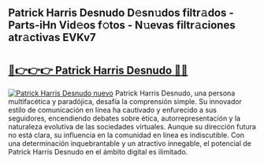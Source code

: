 ## Patrick Harris Desnudo D𝚎sn𝚞dos filtr𝚊dos - Parts-iHn Vid𝚎os f𝚘tos - N𝚞evas filtr𝚊ciones atr𝚊ctivas EVKv7

# <h2><a href="http://mb3pcmx.tromn.icu/?c=Patrick+Harris+Desnudo">🔗👉👉👉 Patrick Harris Desnudo 🔗🔗</a></h2>

[![Patrick Harris Desnudo nuevo](https://i.imgur.com/pEAQMta.gif)](http://mb3pcmx.tromn.icu/?c=Patrick+Harris+Desnudo)
Patrick Harris Desnudo, una persona multifacética y paradójica, desafía la comprensión simple. Su innovador estilo de comunicación en línea ha cautivado y enfurecido a sus seguidores, encendiendo debates sobre ética, autorrepresentación y la naturaleza evolutiva de las sociedades virtuales. Aunque su dirección futura no está clara, su influencia en la comunidad en línea es indiscutible. Con una determinación inquebrantable y un atractivo innegable, el potencial de Patrick Harris Desnudo en el ámbito digital es ilimitado.
